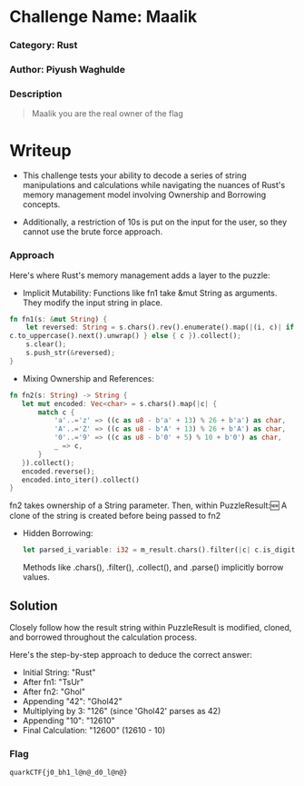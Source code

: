 # Challenge Name: Maalik
### Category: Rust
### Author: Piyush Waghulde

### Description

> Maalik you are the real owner of the flag


# Writeup

- This challenge tests your ability to decode a series of string manipulations and calculations while navigating the nuances of Rust's memory management model involving Ownership and Borrowing concepts.

- Additionally, a restriction of 10s is put on the input for the user, so they cannot use the brute force approach.

### Approach
Here's where Rust's memory management adds a layer to the puzzle:

  - Implicit Mutability:
  Functions like fn1  take &mut String as arguments.  They modify the input string in place.

  ``` rust
  fn fn1(s: &mut String) {
      let reversed: String = s.chars().rev().enumerate().map(|(i, c)| if i % 2 == 0 { 
  c.to_uppercase().next().unwrap() } else { c }).collect();
      s.clear();
      s.push_str(&reversed);
  }
  ```

  - Mixing Ownership and References:
  

   ```rust
  fn fn2(s: String) -> String {
      let mut encoded: Vec<char> = s.chars().map(|c| {
          match c {
              'a'..='z' => ((c as u8 - b'a' + 13) % 26 + b'a') as char,
              'A'..='Z' => ((c as u8 - b'A' + 13) % 26 + b'A') as char,
              '0'..='9' => ((c as u8 - b'0' + 5) % 10 + b'0') as char,
              _ => c,
          }
      }).collect();
      encoded.reverse();
      encoded.into_iter().collect()
  }
   ```
fn2 takes ownership of a String parameter. Then, within PuzzleResult::new: A clone of the string is created before being passed to fn2

- Hidden Borrowing:
    ```rust
    let parsed_i_variable: i32 = m_result.chars().filter(|c| c.is_digit(10)).collect::<String> ().parse().expect("Failed to parse integer"); 
    ```
    Methods like .chars(), .filter(), .collect(), and .parse() implicitly borrow values.

## Solution
Closely follow how the result string within PuzzleResult is modified, cloned, and borrowed throughout the calculation process.

Here's the step-by-step approach to deduce the correct answer:

- Initial String: "Rust"
- After fn1: "TsUr"
- After fn2: "Ghol"
- Appending "42": "Ghol42"
- Multiplying by 3: "126" (since 'Ghol42' parses as 42)
- Appending "10": "12610"
- Final Calculation: "12600" (12610 - 10)

### Flag
`quarkCTF{j0_bh1_l@n@_d0_l@n@}`
